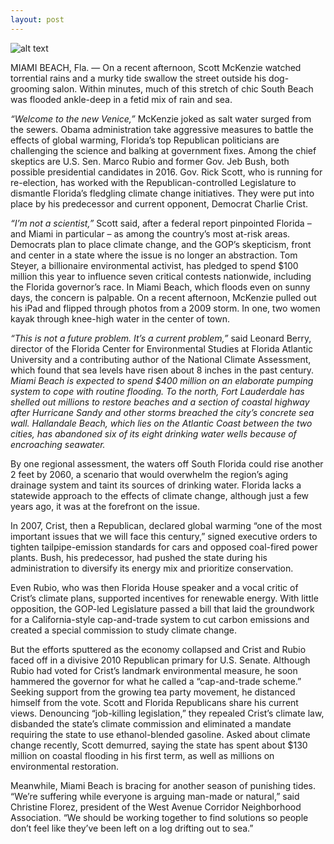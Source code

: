 ```yaml
---
layout: post
---
```


![alt text](http://www.pbs.org/newshour/wp-content/uploads/2014/06/495454545-1024x631.jpg)

MIAMI BEACH, Fla. — On a recent afternoon, Scott McKenzie watched torrential rains and a murky tide swallow the street outside his dog-grooming salon. Within minutes, much of this stretch of chic South Beach was flooded ankle-deep in a fetid mix of rain and sea.


*“Welcome to the new Venice,”* McKenzie joked as salt water surged from the sewers.
Obama administration take aggressive measures to battle the effects of global warming, Florida’s top Republican politicians are challenging the science and balking at government fixes.
Among the chief skeptics are U.S. Sen. Marco Rubio and former Gov. Jeb Bush, both possible presidential candidates in 2016. Gov. Rick Scott, who is running for re-election, has worked with the Republican-controlled Legislature to dismantle Florida’s fledgling climate change initiatives. They were put into place by his predecessor and current opponent, Democrat Charlie Crist.


*“I’m not a scientist,”* Scott said, after a federal report pinpointed Florida – and Miami in particular – as among the country’s most at-risk areas.
Democrats plan to place climate change, and the GOP’s skepticism, front and center in a state where the issue is no longer an abstraction.
 Tom Steyer, a billionaire environmental activist, has pledged to spend $100 million this year to influence seven critical contests nationwide, including the Florida governor’s race.
In Miami Beach, which floods even on sunny days, the concern is palpable. On a recent afternoon, McKenzie pulled out his iPad and flipped through photos from a 2009 storm. In one, two women kayak through knee-high water in the center of town.


*“This is not a future problem. It’s a current problem,”* said Leonard Berry, director of the Florida Center for Environmental Studies at Florida Atlantic University and a contributing author of the National Climate Assessment, which found that sea levels have risen about 8 inches in the past century.
*Miami Beach is expected to spend $400 million on an elaborate pumping system to cope with routine flooding. To the north, Fort Lauderdale has shelled out millions to restore beaches and a section of coastal highway after Hurricane Sandy and other storms breached the city’s concrete sea wall. Hallandale Beach, which lies on the Atlantic Coast between the two cities, has abandoned six of its eight drinking water wells because of encroaching seawater.*


By one regional assessment, the waters off South Florida could rise another 2 feet by 2060, a scenario that would overwhelm the region’s aging drainage system and taint its sources of drinking water.
Florida lacks a statewide approach to the effects of climate change, although just a few years ago, it was at the forefront on the issue.


In 2007, Crist, then a Republican, declared global warming “one of the most important issues that we will face this century,” signed executive orders to tighten tailpipe-emission standards for cars and opposed coal-fired power plants.
Bush, his predecessor, had pushed the state during his administration to diversify its energy mix and prioritize conservation.


Even Rubio, who was then Florida House speaker and a vocal critic of Crist’s climate plans, supported incentives for renewable energy. With little opposition, the GOP-led Legislature passed a bill that laid the groundwork for a California-style cap-and-trade system to cut carbon emissions and created a special commission to study climate change.


But the efforts sputtered as the economy collapsed and Crist and Rubio faced off in a divisive 2010 Republican primary for U.S. Senate.
Although Rubio had voted for Crist’s landmark environmental measure, he soon hammered the governor for what he called a “cap-and-trade scheme.” Seeking support from the growing tea party movement, he distanced himself from the vote.
Scott and Florida Republicans share his current views.
Denouncing “job-killing legislation,” they repealed Crist’s climate law, disbanded the state’s climate commission and eliminated a mandate requiring the state to use ethanol-blended gasoline. Asked about climate change recently, Scott demurred, saying the state has spent about $130 million on coastal flooding in his first term, as well as millions on environmental restoration.


Meanwhile, Miami Beach is bracing for another season of punishing tides.
“We’re suffering while everyone is arguing man-made or natural,” said Christine Florez, president of the West Avenue Corridor Neighborhood Association. “We should be working together to find solutions so people don’t feel like they’ve been left on a log drifting out to sea.”
